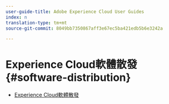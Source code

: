 ```yaml
---
user-guide-title: Adobe Experience Cloud User Guides
index: n
translation-type: tm+mt
source-git-commit: 8049bb7350867aff3e67ec5ba421edb5b6e3242a

---
```



# Experience Cloud軟體散發 {#software-distribution}

+ [Experience Cloud軟體散發](home.md)
